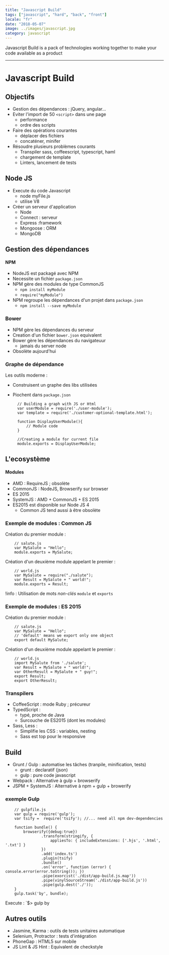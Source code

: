 ```yaml
---
title: "Javascript Build"
tags: ["javascript", "hard", "back", "front"]
locale: "fr"
date: "2018-05-07"
image: ../images/javascript.jpg
category: javascript
---
```


Javascript Build is a pack of technologies working together to make your code available as a product

---

Javascript Build
=====

Objectifs
-----

* Gestion des dépendances : jQuery, angular...
* Eviter l'import de 50 `<script>` dans une page
    - performance
    - ordre des scripts
* Faire des opérations courantes
    - déplacer des fichiers
    - concaténer, minifer
* Résoudre plusieurs problèmes courants
    - Transpiler sass, coffeescript, typescript, haml
    - chargement de template
    - Linters, lancement de tests
    


Node JS
----

* Execute du code Javascript
	- node myFile.js
	- utilise V8
* Créer un serveur d'application
	- Node
	- Connect : serveur
	- Express :framework
	- Mongoose : ORM
	- MongoDB

Gestion des dépendances
---

#### NPM 

* NodeJS est packagé avec NPM
* Necessite un fichier `package.json`
* NPM gère des modules de type CommonJS
	- `npm install myModule`
	- `require("myModule")`
* NPM regroupe les dépendances d'un projet dans `package.json`
	- `npm install --save myModule`

### Bower

* NPM gère les dépendances du serveur
* Creation d'un fichier `bower.json` equivalent
* Bower gère les dépendances du navigateuur
    - jamais du server node
* Obsolète aujourd'hui

### Graphe de dépendance

Les outils moderne :

- Construisent un graphe des libs utilisées
- Piochent dans `package.json`


        // Building a graph with JS or Html
        var userModule = require('./user-module');
        var template = require('./customer-optional-template.html');
        
        function DisplayUserModule(){
            // Module code
        }
        
        //Creating a module for current file
        module.exports = DisplayUserModule;




L'ecosystème
---


#### Modules


* AMD : RequireJS ; obsolète
* CommonJS : NodeJS, Browserify sur browser
* ES 2015
* SystemJS : AMD + CommonJS + ES 2015
* ES2015 est disponible sur Node JS 4
    - Common JS tend aussi à être obsolète
    
    
### Exemple de modules : Common JS


Création du premier module :

        // salute.js
        var MySalute = "Hello";
        module.exports = MySalute;
        
Création d'un deuxième module appelant le premier :
        
        // world.js
        var MySalute = require("./salute");
        var Result = MySalute + " world!";
        module.exports = Result;

!info : Utilisation de mots *non-clés* `module` et `exports`
 
### Exemple de modules : ES 2015



Création du premier module :

        // salute.js
        var MySalute = "Hello";
        // 'default' means we export only one object
        export default MySalute;
        
Création d'un deuxième module appelant le premier :
        
        // world.js
        import MySalute from './salute';
        var Result = MySalute + " world!";
        var OtherResult = MySalute + " guy!";
        export Result;
        export OtherResult;

### Transpilers

* CoffeeScript : mode Ruby ; précureur
* TypedScript : 
    - typé, proche de Java
    - Surcouche de ES2015 (dont les modules)
* Sass, Less : 
    - Simplifie les CSS : variables, nesting
    - Sass est top pour le responsive
    
Build
----

* Grunt / Gulp : automatise les tâches (tranpile, minification, tests)
    - grunt : declaratif (json)
    - gulp : pure code javascript
* Webpack : Alternative à gulp + browserify
* JSPM + SystemJS : Alternative à npm + gulp + browerify


### exemple Gulp

        // gulpfile.js
        var gulp = require('gulp');
        var tsify =  require('tsify'); //... need all npm dev-dependencies
        
        function bundle() {
            browserify({debug:true})
                    .transform(stringify, {
                        appliesTo: { includeExtensions: ['.hjs', '.html', '.txt'] }
                    })
                    .add('index.ts')
                    .plugin(tsify)
                    .bundle()
                    .on('error', function (error) { console.error(error.toString()); })
                    .pipe(exorcist('./dist/app-build.js.map'))
                    .pipe(vinylSourceStream('./dist/app-build.js'))
                    .pipe(gulp.dest('./'));
        }
        gulp.task('by', bundle);
        
        
Execute : `$> gulp by   
            

Autres outils
----

* Jasmine, Karma : outils de tests unitaires automatique
* Selenium, Protractor : tests d'intégration
* PhoneGap : HTML5 sur mobile
* JS Lint & JS Hint : Equivalent de checkstyle
